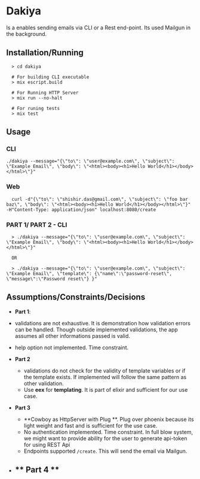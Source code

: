 # Dakiya

  Is a enables sending emails via CLI or a Rest end-point. Its used Mailgun in the background.

## Installation/Running
```
  > cd dakiya

  # For building CLI executable
  > mix escript.build

  # For Running HTTP Server
  > mix run --no-halt

  # For runing tests
  > mix test
```

## Usage

### CLI

```
./dakiya --message="{\"to\": \"user@example.com\", \"subject\": \"Example Email\", \"body\": \"<html><body><h1>Hello World</h1></body></html>\"}"
```

### Web
```
  curl -d"{\"to\": \"shishir.das@gmail.com\", \"subject\": \"foo bar baz\", \"body\": \"<html><body><h1>Hello World</h1></body></html>\"}" -H"Content-Type: application/json" localhost:8080/create
```

### PART 1/ PART 2 - CLI
```
  > ./dakiya --message="{\"to\": \"user@example.com\", \"subject\": \"Example Email\", \"body\": \"<html><body><h1>Hello World</h1></body></html>\"}"

  OR

  > ./dakiya --message="{\"to\": \"user@example.com\", \"subject\": \"Example Email\", \"template\": {\"name\":\"password-reset\", \"message\":\"Password reset\"} }"
```

## Assumptions/Constraints/Decisions

- **Part 1**:
 - validations are not exhaustive. It is demonstration how validation errors can be handled. Though outside implemented validations, the app assumes all other informations passed is valid.
 - help option not implemented. Time constraint.

- **Part 2**
  - validations do not check for the validity of template variables or if the template exists. If implemented
  will follow the same pattern as other validation.
  - Use **eex** for **templating**. It is part of elixir and sufficient for our use case.

- **Part 3**
  - **Cowboy as HttpServer with Plug **. Plug over phoenix because its light weight and fast and is sufficient for the use case.
  - No authentication implemented. Time constraint. In full blow system, we might want to provide ability for the user to generate api-token for using REST Api
  - Endpoints supported ```/create```. This will send the email via Mailgun.

- ** Part 4 **
  -





